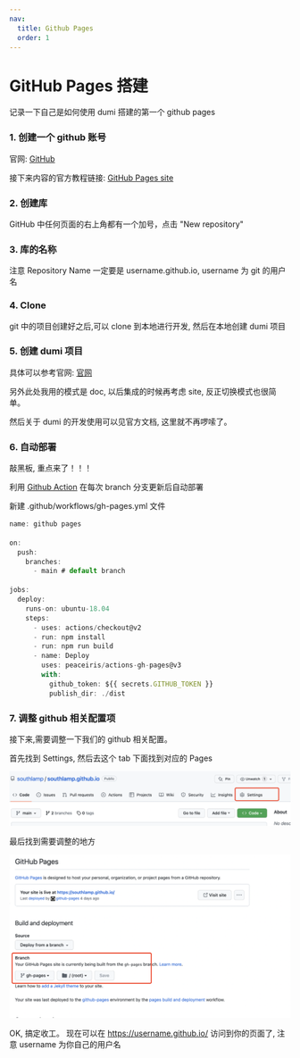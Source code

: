 ```yaml
---
nav:
  title: Github Pages
  order: 1
---
```


# GitHub Pages 搭建

记录一下自己是如何使用 dumi 搭建的第一个 github pages

### 1. 创建一个 github 账号

官网: [GitHub](https://github.com/)

接下来内容的官方教程链接: [GitHub Pages site](https://pages.github.com/)

### 2. 创建库

GitHub 中任何页面的右上角都有一个加号，点击 "New repository"

### 3. 库的名称

注意 Repository Name 一定要是 username.github.io, username 为 git 的用户名

### 4. Clone

git 中的项目创建好之后,可以 clone 到本地进行开发, 然后在本地创建 dumi 项目

### 5. 创建 dumi 项目

具体可以参考官网: [官网](https://d.umijs.org/guide/initialize)

另外此处我用的模式是 doc, 以后集成的时候再考虑 site, 反正切换模式也很简单。

然后关于 dumi 的开发使用可以见官方文档, 这里就不再啰嗦了。

### 6. 自动部署

敲黑板, 重点来了！！！

利用 [Github Action](https://github.com/features/actions) 在每次 branch 分支更新后自动部署

新建 .github/workflows/gh-pages.yml 文件

```javascript
name: github pages

on:
  push:
    branches:
      - main # default branch

jobs:
  deploy:
    runs-on: ubuntu-18.04
    steps:
      - uses: actions/checkout@v2
      - run: npm install
      - run: npm run build
      - name: Deploy
        uses: peaceiris/actions-gh-pages@v3
        with:
          github_token: ${{ secrets.GITHUB_TOKEN }}
          publish_dir: ./dist
```

### 7. 调整 github 相关配置项

接下来,需要调整一下我们的 github 相关配置。

首先找到 Settings, 然后去这个 tab 下面找到对应的 Pages

![Settings](./images/1.png)

最后找到需要调整的地方

![xxx](./images/2.png)

OK, 搞定收工。 现在可以在 https://username.github.io/ 访问到你的页面了, 注意 username 为你自己的用户名

